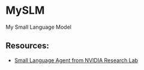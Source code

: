 # MySLM
My Small Language Model

## Resources: 
- [Small Language Agent from NVIDIA Research Lab](https://research.nvidia.com/labs/lpr/slm-agents/)
